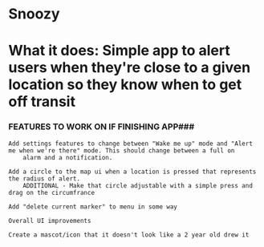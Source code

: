 # Snoozy
# What it does: Simple app to alert users when they're close to a given location so they know when to get off transit

### FEATURES TO WORK ON IF FINISHING APP###
    Add settings features to change between "Wake me up" mode and "Alert me when we're there" mode. This should change between a full on
        alarm and a notification.
        
    Add a circle to the map ui when a location is pressed that represents the radius of alert. 
        ADDITIONAL - Make that circle adjustable with a simple press and drag on the circumfrance
    
    Add "delete current marker" to menu in some way
    
    Overall UI improvements
    
    Create a mascot/icon that it doesn't look like a 2 year old drew it
